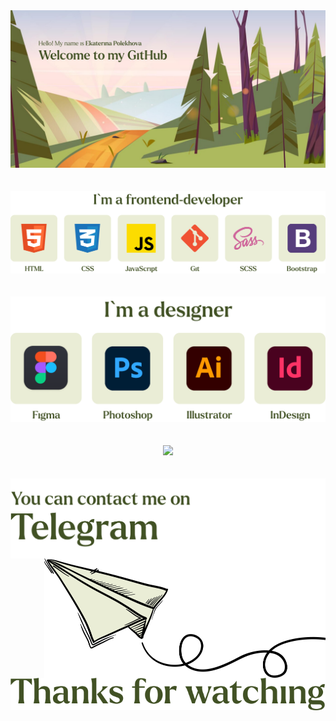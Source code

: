 <div id="header" align="center">
  <img src="main.svg"/>
</div>
<br>
<br>
<div id="frontend" align="center">
  <img src="frontend.svg"/>
</div>
<br>
<br>
<div id="designer" align="center">
  <img src="designer.svg"/>
</div>
<br>
<br>
<div id="artist" align="center">
  <img src="artist.svg"/>
</div>
<br>
<br>
<div id="tg" align="center">
  <div width="100px"></div>
  <a href="https://t.me/katrin_polekhova" target="_blank"><img src="tg-link.svg" align="left"/></a>
  <a href="https://t.me/katrin_polekhova" target="_blank"><img src="tg-img.svg" align="right" width="450px" height="191px"/></a>
</div>
<br>
<br>
<div id="ty" align="center">
  <img src="ty.svg"/>
</div>


